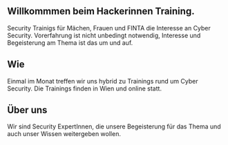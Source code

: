 ## Willkommmen beim Hackerinnen Training. 

Security Trainigs für Mächen, Frauen und FINTA die Interesse an Cyber Security. Vorerfahrung ist nicht unbedingt notwendig, Interesse und Begeisterung am Thema ist das um und auf.

## Wie

Einmal im Monat treffen wir uns hybrid zu Trainings rund um Cyber Security. Die Trainings finden in Wien und online statt.

## Über uns

Wir sind Security ExpertInnen, die unsere Begeisterung für das Thema und auch unser Wissen weitergeben wollen.
